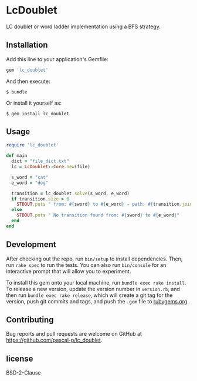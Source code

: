 # LcDoublet

LC doublet or word ladder implementation using a BFS strategy.

## Installation

Add this line to your application's Gemfile:

```ruby
gem 'lc_doublet'
```

And then execute:

    $ bundle

Or install it yourself as:

    $ gem install lc_doublet

## Usage

```ruby
require 'lc_doublet'

def main
  dict = "file_dict.txt"
  lc = LcDoublet::Core.new(file)

  s_word = "cat"
  e_word = "dog"

  transition = lc_doublet.solve(s_word, e_word)
  if transition.size > 0
    STDOUT.puts " from: #{sword} to #{e_word} - path: #{transition.join(' --> ')}"
  else
    STDOUT.puts " No transition found from: #{sword} to #{e_word}"
  end
end
```

## Development

After checking out the repo, run `bin/setup` to install dependencies. Then, run `rake spec` to run the tests. You can also run `bin/console` for an interactive prompt that will allow you to experiment.

To install this gem onto your local machine, run `bundle exec rake install`. To release a new version, update the version number in `version.rb`, and then run `bundle exec rake release`, which will create a git tag for the version, push git commits and tags, and push the `.gem` file to [rubygems.org](https://rubygems.org).

## Contributing

Bug reports and pull requests are welcome on GitHub at https://github.com/pascal-p/lc_doublet.


## license
BSD-2-Clause